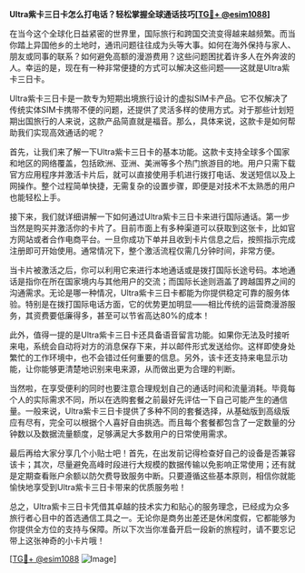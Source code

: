 **Ultra紫卡三日卡怎么打电话？轻松掌握全球通话技巧[[TG💪+ @esim1088](https://t.me/s/esim1088)]**

在当今这个全球化日益紧密的世界里，国际旅行和跨国交流变得越来越频繁。而当你踏上异国他乡的土地时，通讯问题往往成为头等大事。如何在海外保持与家人、朋友或同事的联系？如何避免高额的漫游费用？这些问题困扰着许多人在外奔波的人。幸运的是，现在有一种非常便捷的方式可以解决这些问题——这就是Ultra紫卡三日卡。

Ultra紫卡三日卡是一款专为短期出境旅行设计的虚拟SIM卡产品。它不仅解决了传统实体SIM卡携带不便的问题，还提供了灵活多样的使用方式。对于那些计划短期出国旅行的人来说，这款产品简直就是福音。那么，具体来说，这款卡是如何帮助我们实现高效通话的呢？

首先，让我们来了解一下Ultra紫卡三日卡的基本功能。这款卡支持全球多个国家和地区的网络覆盖，包括欧洲、亚洲、美洲等多个热门旅游目的地。用户只需下载官方应用程序并激活卡片后，就可以直接使用手机进行拨打电话、发送短信以及上网操作。整个过程简单快捷，无需复杂的设置步骤，即便是对技术不太熟悉的用户也能轻松上手。

接下来，我们就详细讲解一下如何通过Ultra紫卡三日卡来进行国际通话。第一步当然是购买并激活你的卡片了。目前市面上有多种渠道可以获取到这张卡，比如官方网站或者合作电商平台。一旦你成功下单并且收到卡片信息之后，按照指示完成注册即可开始使用。通常情况下，整个激活流程仅需几分钟时间，非常方便。

当卡片被激活之后，你可以利用它来进行本地通话或是拨打国际长途号码。本地通话是指你在所在国家境内与其他用户的交流；而国际长途则涵盖了跨越国界之间的沟通需求。无论是哪一种情况，Ultra紫卡三日卡都能为你提供稳定可靠的服务体验。特别是在拨打国际电话方面，它的优势更加明显——相比传统的运营商漫游服务，其资费要低廉得多，甚至可以节省高达80%的成本！

此外，值得一提的是Ultra紫卡三日卡还具备语音留言功能。如果你无法及时接听来电，系统会自动将对方的消息保存下来，并以邮件形式发送给你。这样即使身处繁忙的工作环境中，也不会错过任何重要的信息。另外，该卡还支持来电显示功能，让你能够更清楚地识别来电来源，从而做出更为合理的判断。

当然啦，在享受便利的同时也要注意合理规划自己的通话时间和流量消耗。毕竟每个人的实际需求不同，所以在选购套餐之前最好先评估一下自己可能产生的通信量。一般来说，Ultra紫卡三日卡提供了多种不同的套餐选择，从基础版到高级版应有尽有，完全可以根据个人喜好自由挑选。而且每个套餐都包含了一定数量的分钟数以及数据流量额度，足够满足大多数用户的日常使用需求。

最后再给大家分享几个小贴士吧！首先，在出发前记得检查好自己的设备是否兼容该卡；其次，尽量避免高峰时段进行大规模的数据传输以免影响正常使用；还有就是定期查看账户余额以防欠费导致服务中断。只要遵循这些基本原则，相信你就能愉快地享受到Ultra紫卡三日卡带来的优质服务啦！

总之，Ultra紫卡三日卡凭借其卓越的技术实力和贴心的服务理念，已经成为众多旅行者心目中的首选通信工具之一。无论你是商务出差还是休闲度假，它都能够为你提供全方位的支持与保障。所以下次当你准备开启一段新的旅程时，请不要忘记带上这张神奇的小卡片哦！

[[TG💪+ @esim1088](https://t.me/s/esim1088) ![Image](https://i.postimg.cc/4NQfJmqS/Snipaste-2025-05-13-00-14-12.png)]